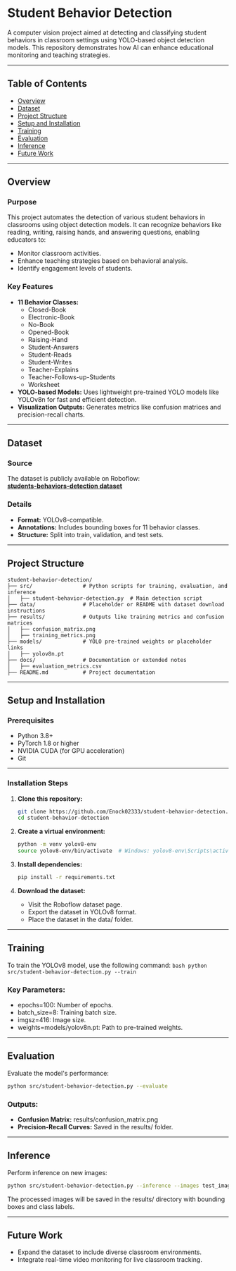 # Student Behavior Detection

A computer vision project aimed at detecting and classifying student behaviors in classroom settings using YOLO-based object detection models. This repository demonstrates how AI can enhance educational monitoring and teaching strategies.

---

## Table of Contents

- [Overview](#overview)
- [Dataset](#dataset)
- [Project Structure](#project-structure)
- [Setup and Installation](#setup-and-installation)
- [Training](#training)
- [Evaluation](#evaluation)
- [Inference](#inference)
- [Future Work](#future-work)

---

## Overview

### Purpose

This project automates the detection of various student behaviors in classrooms using object detection models. It can recognize behaviors like reading, writing, raising hands, and answering questions, enabling educators to:

- Monitor classroom activities.
- Enhance teaching strategies based on behavioral analysis.
- Identify engagement levels of students.

### Key Features

- **11 Behavior Classes:**
  - Closed-Book
  - Electronic-Book
  - No-Book
  - Opened-Book
  - Raising-Hand
  - Student-Answers
  - Student-Reads
  - Student-Writes
  - Teacher-Explains
  - Teacher-Follows-up-Students
  - Worksheet
- **YOLO-based Models:** Uses lightweight pre-trained YOLO models like YOLOv8n for fast and efficient detection.
- **Visualization Outputs:** Generates metrics like confusion matrices and precision-recall charts.

---

## Dataset

### Source

The dataset is publicly available on Roboflow:  
[**students-behaviors-detection dataset**](https://roboflow.com/dataset/students-behaviors-detection)

### Details

- **Format:** YOLOv8-compatible.
- **Annotations:** Includes bounding boxes for 11 behavior classes.
- **Structure:** Split into train, validation, and test sets.

---

## Project Structure

```plaintext
student-behavior-detection/
├── src/                # Python scripts for training, evaluation, and inference
│   ├── student-behavior-detection.py  # Main detection script
├── data/               # Placeholder or README with dataset download instructions
├── results/            # Outputs like training metrics and confusion matrices
│   ├── confusion_matrix.png
│   ├── training_metrics.png
├── models/             # YOLO pre-trained weights or placeholder links
│   ├── yolov8n.pt
├── docs/               # Documentation or extended notes
│   ├── evaluation_metrics.csv
├── README.md           # Project documentation
```

---

## Setup and Installation

### Prerequisites
- Python 3.8+
- PyTorch 1.8 or higher
- NVIDIA CUDA (for GPU acceleration)
- Git

---

### Installation Steps

1. **Clone this repository:**
   ```bash
   git clone https://github.com/Enock02333/student-behavior-detection.git
   cd student-behavior-detection
   ```

2. **Create a virtual environment:**
    ```bash
    python -m venv yolov8-env
    source yolov8-env/bin/activate  # Windows: yolov8-env\Scripts\activate
    ```

3. **Install dependencies:**
    ```bash
    pip install -r requirements.txt
    ```

4. **Download the dataset:**
    - Visit the Roboflow dataset page.
    - Export the dataset in YOLOv8 format.
    - Place the dataset in the data/ folder.

---

## Training
To train the YOLOv8 model, use the following command:
    ```bash
    python src/student-behavior-detection.py --train
    ```
### Key Parameters:
  - epochs=100: Number of epochs.
  - batch_size=8: Training batch size.
  - imgsz=416: Image size.
  - weights=models/yolov8n.pt: Path to pre-trained weights.

---

## Evaluation
Evaluate the model's performance:
   ```bash
   python src/student-behavior-detection.py --evaluate
   ```

### Outputs:
  - **Confusion Matrix:** results/confusion_matrix.png
  - **Precision-Recall Curves:** Saved in the results/ folder.

---

## Inference
Perform inference on new images:
   ```bash
   python src/student-behavior-detection.py --inference --images test_images/
   ```
    
The processed images will be saved in the results/ directory with bounding boxes and class labels.

---

## Future Work
  - Expand the dataset to include diverse classroom environments.
  - Integrate real-time video monitoring for live classroom tracking.
